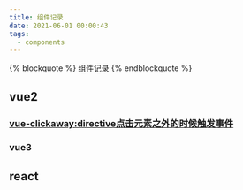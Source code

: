 ```yaml
---
title: 组件记录
date: 2021-06-01 00:00:43
tags:
  - components
---
```


{% blockquote %} 组件记录 {% endblockquote %}

<!--more-->

## vue2

### [vue-clickaway:directive点击元素之外的时候触发事件](https://www.npmjs.com/package/vue-clickaway)

### vue3

## react
